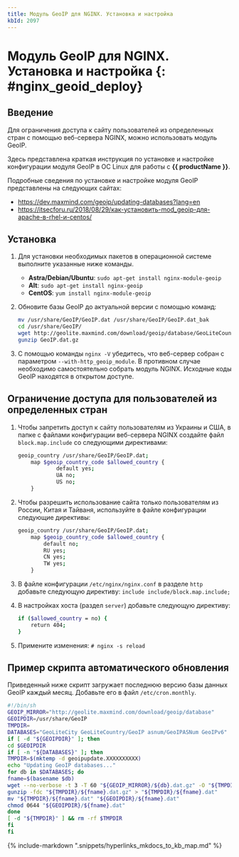 ```yaml
---
title: Модуль GeoIP для NGINX. Установка и настройка
kbId: 2097
---
```


# Модуль GeoIP для NGINX. Установка и настройка {: #nginx_geoid_deploy}

## Введение

Для ограничения доступа к сайту пользователей из определенных стран с помощью веб-сервера NGINX, можно использовать модуль GeoIP.

Здесь представлена краткая инструкция по установке и настройке конфигурации модуля GeoIP в ОС Linux для работы с **{{ productName }}**.

Подробные сведения по установке и настройке модуля GeoIP представлены на следующих сайтах:

- <https://dev.maxmind.com/geoip/updating-databases?lang=en>
- <https://itsecforu.ru/2018/08/29/как-установить-mod_geoip-для-apache-в-rhel-и-centos/>

## Установка

1. Для установки необходимых пакетов в операционной системе выполните указанные ниже команды.

    - **Astra/Debian/Ubuntu**: `sudo apt-get install nginx-module-geoip`
    - **Alt**: `sudo apt-get install nginx-geoip`
    - **CentOS**: `yum install nginx-module-geoip`

2. Обновите базы GeoIP до актуальной версии с помощью команд:

    ``` sh
    mv /usr/share/GeoIP/GeoIP.dat /usr/share/GeoIP/GeoIP.dat_bak   
    cd /usr/share/GeoIP/   
    wget http://geolite.maxmind.com/download/geoip/database/GeoLiteCountry/GeoIP.dat.gz   
    gunzip GeoIP.dat.gz
    ```

3. С помощью команды `nginx -V` убедитесь, что веб-сервер собран с параметром `--with-http_geoip_module`. В противном случае необходимо самостоятельно собрать модуль NGINX. Исходные коды GeoIP находятся в открытом доступе.

## Ограничение доступа для пользователей из определенных стран

1. Чтобы запретить доступ к сайту пользователям из Украины и США, в папке с файлами конфигурации веб-сервера NGINX создайте файл `block.map.include` со следующими директивами:

    ``` sh
    geoip_country /usr/share/GeoIP/GeoIP.dat;    
        map $geoip_country_code $allowed_country {    
                default yes;   
                UA no;   
                US no;   
        }
    ```

2. Чтобы разрешить использование сайта только пользователям из России, Китая и Тайваня, используйте в файле конфигурации следующие директивы:

    ``` sh
    geoip_country /usr/share/GeoIP/GeoIP.dat;    
        map $geoip_country_code $allowed_country {   
            default no;   
            RU yes;   
            CN yes;   
            TW yes;   
        }
    ```

3. В файле конфигурации `/etc/nginx/nginx.conf` в разделе `http` добавьте следующую директиву: `include include/block.map.include;`

4. В настройках хоста (раздел `server`) добавьте следующую директиву:

    ``` sh
    if ($allowed_country = no) {   
        return 404;   
    }
    ```

5. Примените изменения: `# nginx -s reload`

## Пример скрипта автоматического обновления

Приведенный ниже скрипт загружает последнюю версию базы данных GeoIP каждый месяц. Добавьте его в файл `/etc/cron.monthly`.

``` sh
#!/bin/sh   
GEOIP_MIRROR="http://geolite.maxmind.com/download/geoip/database"   
GEOIPDIR=/usr/share/GeoIP   
TMPDIR=   
DATABASES="GeoLiteCity GeoLiteCountry/GeoIP asnum/GeoIPASNum GeoIPv6"   
if [ -d "${GEOIPDIR}" ]; then   
cd $GEOIPDIR   
if [ -n "${DATABASES}" ]; then   
TMPDIR=$(mktemp -d geoipupdate.XXXXXXXXXX)   
echo "Updating GeoIP databases..."   
for db in $DATABASES; do   
fname=$(basename $db)   
wget --no-verbose -t 3 -T 60 "${GEOIP_MIRROR}/${db}.dat.gz" -O "${TMPDIR}/${fname}.dat.gz"   
gunzip -fdc "${TMPDIR}/${fname}.dat.gz" > "${TMPDIR}/${fname}.dat"   
mv "${TMPDIR}/${fname}.dat" "${GEOIPDIR}/${fname}.dat"   
chmod 0644 "${GEOIPDIR}/${fname}.dat"   
done   
[ -d "${TMPDIR}" ] && rm -rf $TMPDIR   
fi   
fi
```

{% include-markdown ".snippets/hyperlinks_mkdocs_to_kb_map.md" %}

